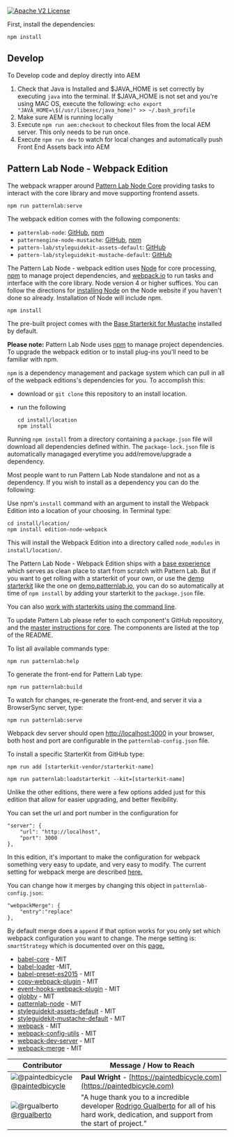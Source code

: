 [![Apache V2 License](http://img.shields.io/badge/license-Apache%20V2-blue.svg)](https://github.com/Comcast/patternlab-edition-node-webpack/blob/master/LICENSE)

First, install the dependencies:

`npm install`

## Develop 

To Develop code and deploy directly into AEM


1. Check that Java is Installed and $JAVA_HOME is set correctly by executing `java` into the terminal. If $JAVA_HOME is not set and you're using MAC OS, execute the following:
`echo export "JAVA_HOME=\$(/usr/libexec/java_home)" >> ~/.bash_profile`
2. Make sure AEM is running locally
3. Execute `npm run aem:checkout` to checkout files from the local AEM server. This only needs to be run once.
4. Execute `npm run dev` to watch for local changes and automatically push Front End Assets back into AEM

## Pattern Lab Node - Webpack Edition
The webpack wrapper around [Pattern Lab Node Core](https://github.com/pattern-lab/patternlab-node) providing tasks to interact with the core library and move supporting frontend assets.

`npm run patternlab:serve`



The webpack edition comes with the following components:

* `patternlab-node`: [GitHub](https://github.com/pattern-lab/patternlab-node), [npm](https://www.npmjs.com/package/patternlab-node)
* `patternengine-node-mustache`: [GitHub](https://github.com/pattern-lab/patternengine-node-mustache), [npm](https://www.npmjs.com/package/patternengine-node-mustache)
* `pattern-lab/styleguidekit-assets-default`: [GitHub](https://github.com/pattern-lab/styleguidekit-assets-default)
* `pattern-lab/styleguidekit-mustache-default`: [GitHub](https://github.com/pattern-lab/styleguidekit-mustache-default)


The Pattern Lab Node - webpack edition uses [Node](https://nodejs.org/en/) for core processing, [npm](https://www.npmjs.com/) to manage project dependencies, and [webpack.io](https://webpack.github.io/) to run tasks and interface with the core library. Node version 4 or higher suffices. You can follow the directions for [installing Node](https://nodejs.org/en/download/) on the Node website if you haven't done so already. Installation of Node will include npm.


`npm install`


 The pre-built project comes with the [Base Starterkit for Mustache](https://github.com/pattern-lab/starterkit-mustache-base) installed by default.

**Please note:** Pattern Lab Node uses [npm](https://www.npmjs.com/) to manage project dependencies. To upgrade the webpack edition or to install plug-ins you'll need to be familiar with npm.


`npm` is a dependency management and package system which can pull in all of the webpack editions's dependencies for you. To accomplish this:

* download or `git clone` this repository to an install location.

* run the following

    ```
    cd install/location
    npm install
    ```

Running `npm install` from a directory containing a `package.json` file will download all dependencies defined within. The `package-lock.json` file is automatically managaged everytime you add/remove/upgrade a dependency. 


Most people want to run Pattern Lab Node standalone and not as a dependency. If you wish to install as a dependency you can do the following:

Use npm's `install` command with an argument to install the Webpack Edition into a location of your choosing. In Terminal type:

    cd install/location/
    npm install edition-node-webpack

This will install the Webpack Edition into a directory called `node_modules` in `install/location/`.


The Pattern Lab Node - Webpack Edition ships with a [base experience](https://github.com/pattern-lab/starterkit-mustache-base) which serves as clean place to start from scratch with Pattern Lab. But if you want to get rolling with a starterkit of your own, or use the [demo starterkit](https://github.com/pattern-lab/starterkit-mustache-demo) like the one on [demo.patternlab.io](http://demo.patternlab.io), you can do so automatically at time of `npm install` by adding your starterkit to the `package.json` file.

You can also [work with starterkits using the command line](https://github.com/pattern-lab/patternlab-node/wiki/Importing-Starterkits).


To update Pattern Lab please refer to each component's GitHub repository, and the [master instructions for core](https://github.com/pattern-lab/patternlab-node/wiki/Upgrading). The components are listed at the top of the README.


To list all available commands type:

    npm run patternlab:help


To generate the front-end for Pattern Lab type:

    npm run patternlab:build


To watch for changes, re-generate the front-end, and server it via a BrowserSync server,  type:

    npm run patternlab:serve

Webpack dev server should open [http://localhost:3000](http://localhost:3000) in your browser, both host and port are configurable in the `patternlab-config.json` file.


To install a specific StarterKit from GitHub type:

    npm run add [starterkit-vendor/starterkit-name]

    npm run patternlab:loadstarterkit --kit=[starterkit-name]


Unlike the other editions, there were a few options added just for this edition that allow for easier upgrading, and better flexibility.

You can set the url and port number in the configuration for 

    "server": {
        "url": "http://localhost",
        "port": 3000
    },

In this edition, it's important to make the configuration for webpack something very easy to update, and very easy to modify. The current setting for webpack merge are described [here.](https://github.com/Comcast/patternlab-edition-node-webpack/blob/master/source/_app/readme.md)

You can change how it merges by changing this object in `patternlab-config.json`:
    
    "webpackMerge": {
        "entry":"replace"
    },

By default merge does a `append` if that option works for you only set which webpack configuration you want to change. The merge setting is: `smartStrategy` which is documented over on this [page.](https://www.npmjs.com/package/webpack-merge#mergesmartstrategy-key-prependappendreplaceconfiguration--configuration)

* [babel-core](https://github.com/babel/babel/blob/master/LICENSE) - MIT
* [babel-loader](https://github.com/babel/babel-loader/blob/master/LICENSE) -MIT,
* [babel-preset-es2015](https://github.com/babel/babel/blob/master/LICENSE) - MIT
* [copy-webpack-plugin](https://github.com/webpack-contrib/copy-webpack-plugin/blob/master/LICENSE) - MIT
* [event-hooks-webpack-plugin](https://github.com/cascornelissen/event-hooks-webpack-plugin/blob/master/LICENSE.md) - MIT
* [globby](https://github.com/sindresorhus/globby/blob/master/license) - MIT
* [patternlab-node](https://github.com/pattern-lab/patternlab-node/blob/master/LICENSE) - MIT
* [styleguidekit-assets-default](https://github.com/pattern-lab/styleguidekit-assets-default/blob/master/LICENSE) - MIT
* [styleguidekit-mustache-default](https://github.com/pattern-lab/styleguidekit-mustache-default/blob/master/LICENSE) - MIT
* [webpack](https://github.com/webpack/webpack/blob/master/LICENSE) - MIT
* [webpack-config-utils](https://github.com/kentcdodds/webpack-config-utils/blob/master/LICENSE) - MIT
* [webpack-dev-server](https://github.com/webpack/webpack-dev-server/blob/master/LICENSE) - MIT
* [webpack-merge](https://github.com/survivejs/webpack-merge/blob/master/LICENSE) - MIT


Contributor | Message / How to Reach  
----------- | --------------
 ![@paintedbicycle](https://avatars3.githubusercontent.com/u/371114?s=75&v=4)[@paintedbicycle](https://github.com/paintedbicycle) | **Paul Wright** - [https://paintedbicycle.com](https://paintedbicycle.com)
 ![@rgualberto](https://avatars3.githubusercontent.com/u/5126167?v=4&s=75)[@rgualberto](https://github.com/rgualberto) | "A huge thank you to a incredible developer [Rodrigo Gualberto](https://github.com/rgualberto) for all of his hard work, dedication, and support from the start of project."
